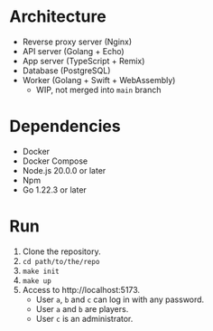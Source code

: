 # Architecture

* Reverse proxy server (Nginx)
* API server (Golang + Echo)
* App server (TypeScript + Remix)
* Database (PostgreSQL)
* Worker (Golang + Swift + WebAssembly)
    * WIP, not merged into `main` branch

# Dependencies

* Docker
* Docker Compose
* Node.js 20.0.0 or later
* Npm
* Go 1.22.3 or later

# Run

1. Clone the repository.
1. `cd path/to/the/repo`
1. `make init`
1. `make up`
1. Access to http://localhost:5173.
    * User `a`, `b` and `c` can log in with any password.
    * User `a` and `b` are players.
    * User `c` is an administrator.
